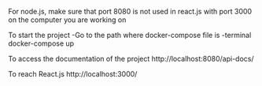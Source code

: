 For node.js, make sure that port 8080 is not used in react.js with port 3000 on the computer you are working on

To start the project
-Go to the path where docker-compose file is
-terminal docker-compose up

To access the documentation of the project
http://localhost:8080/api-docs/

To reach React.js
http://localhost:3000/
